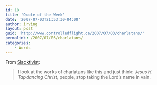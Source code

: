 ```yaml
---
id: 18
title: 'Quote of the Week'
date: '2007-07-03T21:53:30-04:00'
author: irving
layout: post
guid: 'http://www.controlledflight.ca/2007/07/03/charlatans/'
permalink: /2007/07/03/charlatans/
categories:
    - Words
---
```


From [Slacktivist](http://slacktivist.typepad.com/slacktivist/2007/07/scaife-funded-b.html):

> I look at the works of charlatans like this and just think: *Jesus H. Tapdancing Christ,* people, stop taking the Lord’s name in vain.